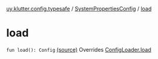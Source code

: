 [uy.klutter.config.typesafe](../index.md) / [SystemPropertiesConfig](index.md) / [load](.)


# load
`fun load(): Config` [(source)](https://github.com/kohesive/klutter/blob/master/config-typesafe-jdk6/src/main/kotlin/uy/klutter/config/typesafe/ConfigLoading.kt#L80)
Overrides [ConfigLoader.load](../-config-loader/load.md)


